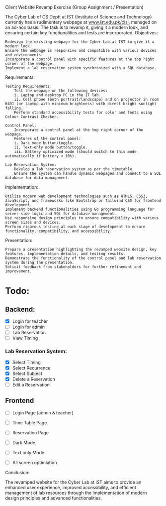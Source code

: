 Client Website Revamp Exercise (Group Assignment / Presentation)

The Cyber Lab of CS Deptt at IST (Institute of Science and Technology) currently has a rudimentary webpage at www.ist.edu.pk/cisl, managed on an ad-hoc basis. The task is to revamp it, giving it a modern look, and ensuring certain key functionalities and tests are incorporated.
Objectives:

    Redesign the existing webpage for the Cyber Lab at IST to give it a modern look.
    Ensure the webpage is responsive and compatible with various devices and environments.
    Incorporate a control panel with specific features at the top right corner of the webpage.
    Implement a lab reservation system synchronized with a SQL database.

Requirements:

    Testing Requirements:
        Test the webpage on the following devices:
        i. Laptop and desktop PC in the IT lab.
        ii. Cell phone (both portrait/landscape) and on projector in room 6401 (or laptop with minimum brightness) with direct bright sunlight falling.
        Perform standard accessibility tests for color and fonts using Colour Contrast Checker.

    Control Panel:
        Incorporate a control panel at the top right corner of the webpage.
        Features of the control panel:
        i. Dark mode button/toggle.
        ii. Text-only mode button/toggle.
        iii. Battery optimized mode (should switch to this mode automatically if battery < 10%).

    Lab Reservation System:
        Develop a lab reservation system as per the timetable.
        Ensure the system can handle dynamic webpages and connect to a SQL database for data management.

Implementation:

    Utilize modern web development technologies such as HTML5, CSS3, JavaScript, and frameworks like Bootstrap or Tailwind CSS for frontend development.
    Implement backend functionalities using Go programming language for server-side logic and SQL for database management.
    Use responsive design principles to ensure compatibility with various screen sizes and devices.
    Perform rigorous testing at each stage of development to ensure functionality, compatibility, and accessibility.

Presentation:

    Prepare a presentation highlighting the revamped website design, key features, implementation details, and testing results.
    Demonstrate the functionality of the control panel and lab reservation system during the presentation.
    Solicit feedback from stakeholders for further refinement and improvement.
# Todo:
## Backend:
- [x] Login for teacher
- [ ] Login for admin 
- [ ] Lab Reservation 
- [ ] View Timing 

### Lab Reservation System:
- [x] Select Timing 
- [x] Select Recurrence 
- [x] Select Subject 
- [x] Delete a Reservation 
- [ ] Edit a Reservation 

## Frontend
- [ ] Login Page (admin & teacher) 
- [ ] Time Table Page 
- [ ] Reservation Page 
- [ ] Dark Mode 
- [ ] Text only Mode 
- [ ] All screen optimiation 


Conclusion:

The revamped website for the Cyber Lab at IST aims to provide an enhanced user experience, improved accessibility, and efficient management of lab resources through the implementation of modern design principles and advanced functionalities.
